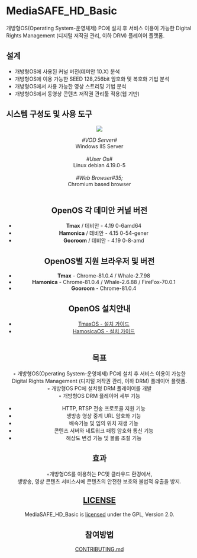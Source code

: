# MediaSAFE_HD_Basic
개방형OS(Operating System-운영체제) PC에 설치 후 서비스 이용이 가능한 Digital Rights Management (디지털 저작권 관리, 이하 DRM) 플레이어 플랫폼.

## 설계
- 개방형OS에 사용된 커널 버전(데미안 10.X) 분석
- 개방형OS에 이용 가능한 SEED 128,256bit 암호화 및 복호화 기법 분석
- 개방형OS에서 사용 가능한 영상 스트리밍 기법 분석
- 개방형OS에서 동영상 콘텐츠 저작권 관리툴 적용(웹 기반)

## 시스템 구성도 및 사용 도구
<div width="100%" style="text-align:center;">
  <img src="https://user-images.githubusercontent.com/46548273/83089432-44236200-a0d1-11ea-8710-839d11d9ec64.png">  
</ div >

*&#35;VOD Server&#35;*<br>Windows IIS Server<br><br>
*&#35;User Os&#35;*<br>Linux debian 4.19.0-5 <br><br>
*&#35;Web Browser#35;*<br>Chromium based browser <br><br>

## OpenOS 각 데미안 커널 버전
- **Tmax** / 데비안 - 4.19 0-6amd64
- **Hamonica** / 데비안 -  4.15 0-54-gener
- **Gooroom** / 데비안 - 4.19 0-8-amd


## OpenOS별 지원 브라우저 및 버전
- **Tmax** - Chrome-81.0.4 / Whale-2.7.98
- **Hamonica** - Chrome-81.0.4 / Whale-2.6.88 / FireFox-70.0.1
- **Gooroom** - Chrome-81.0.4


## OpenOS 설치안내
- [TmaxOS - 설치 가이드](https://user-images.githubusercontent.com/65989186/83239666-3c4be680-a1d3-11ea-89f8-62a266a6faba.png)
- [HamosicaOS - 설치 가이드](https://user-images.githubusercontent.com/65989186/83501930-d1b0e880-a4fb-11ea-9976-90e9fa51c616.png)
<br><br>

## 목표
 ◦ 개방형OS(Operating System-운영체제) PC에 설치 후 서비스 이용이 가능한 Digital Rights Management (디지털 저작권 관리, 이하 DRM) 플레이어 플랫폼.<br>
 ◦ 개방형OS PC에 설치형 DRM 플레이어를 개발<br>
 ◦ 개방형OS DRM 플레이어 세부 기능<br>
- HTTP, RTSP 전송 프로토콜 지원 기능
- 생방송 영상 중계 URL 암호화 기능
- 배속기능 및 임의 위치 재생 기능
- 콘텐츠 서버와 네트워크 패킹 암호화 통신 기능
- 해상도 변경 기능 및 볼륨 조절 기능

## 효과
 ◦개방형OS를 이용하는 PC및 클라우드 환경에서, <br>
  생방송, 영상 콘텐츠 서비스시에 콘텐츠의 안전한 보호와 불법적 유출을 방지.  

## <a href="https://github.com/yoondisk/MediaSAFE_HD_Basic/blob/master/LICENSE.md">LICENSE</a>
MediaSAFE_HD_Basic is <a href="https://github.com/yoondisk/MediaSAFE_HD_Basic/blob/master/LICENSE.md">licensed</a> under the GPL, Version 2.0.

## 참여방법
<a href="https://github.com/yoondisk/MediaSAFE_HD_Basic/blob/master/CONTRIBUTING.md">CONTRIBUTING.md</a>
